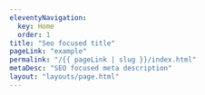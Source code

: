 ```yaml
---
eleventyNavigation:
  key: Home
  order: 1
title: "Seo focused title"
pageLink: "example"
permalink: "/{{ pageLink | slug }}/index.html"
metaDesc: "SEO focused meta description"
layout: "layouts/page.html"
---
```


